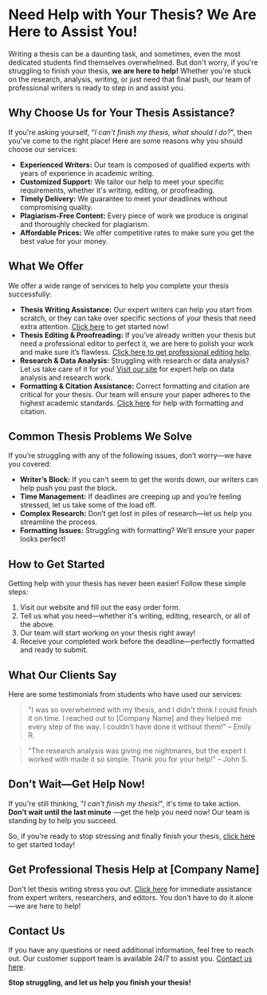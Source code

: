 # Need Help with Your Thesis? We Are Here to Assist You!

Writing a thesis can be a daunting task, and sometimes, even the most dedicated students find themselves overwhelmed. But don't worry, if you're struggling to finish your thesis, **we are here to help!** Whether you're stuck on the research, analysis, writing, or just need that final push, our team of professional writers is ready to step in and assist you.

## Why Choose Us for Your Thesis Assistance?

If you're asking yourself, "_I can't finish my thesis, what should I do?_", then you've come to the right place! Here are some reasons why you should choose our services:

- **Experienced Writers:** Our team is composed of qualified experts with years of experience in academic writing.
- **Customized Support:** We tailor our help to meet your specific requirements, whether it's writing, editing, or proofreading.
- **Timely Delivery:** We guarantee to meet your deadlines without compromising quality.
- **Plagiarism-Free Content:** Every piece of work we produce is original and thoroughly checked for plagiarism.
- **Affordable Prices:** We offer competitive rates to make sure you get the best value for your money.

## What We Offer

We offer a wide range of services to help you complete your thesis successfully:

- **Thesis Writing Assistance:** Our expert writers can help you start from scratch, or they can take over specific sections of your thesis that need extra attention. [Click here](https://tinyurl.com/topessay?keyword=i+can+t+finish+my+thesis) to get started now!
- **Thesis Editing & Proofreading:** If you’ve already written your thesis but need a professional editor to perfect it, we are here to polish your work and make sure it’s flawless. [Click here to get professional editing help](https://tinyurl.com/topessay?keyword=i+can+t+finish+my+thesis).
- **Research & Data Analysis:** Struggling with research or data analysis? Let us take care of it for you! [Visit our site](https://tinyurl.com/topessay?keyword=i+can+t+finish+my+thesis) for expert help on data analysis and research work.
- **Formatting & Citation Assistance:** Correct formatting and citation are critical for your thesis. Our team will ensure your paper adheres to the highest academic standards. [Click here](https://tinyurl.com/topessay?keyword=i+can+t+finish+my+thesis) for help with formatting and citation.

## Common Thesis Problems We Solve

If you’re struggling with any of the following issues, don’t worry—we have you covered:

- **Writer’s Block:** If you can't seem to get the words down, our writers can help push you past the block.
- **Time Management:** If deadlines are creeping up and you’re feeling stressed, let us take some of the load off.
- **Complex Research:** Don’t get lost in piles of research—let us help you streamline the process.
- **Formatting Issues:** Struggling with formatting? We’ll ensure your paper looks perfect!

## How to Get Started

Getting help with your thesis has never been easier! Follow these simple steps:

1. Visit our website and fill out the easy order form.
2. Tell us what you need—whether it's writing, editing, research, or all of the above.
3. Our team will start working on your thesis right away!
4. Receive your completed work before the deadline—perfectly formatted and ready to submit.

## What Our Clients Say

Here are some testimonials from students who have used our services:

> "I was so overwhelmed with my thesis, and I didn't think I could finish it on time. I reached out to [Company Name] and they helped me every step of the way. I couldn't have done it without them!" – Emily R.

> "The research analysis was giving me nightmares, but the expert I worked with made it so simple. Thank you for your help!" – John S.

## Don't Wait—Get Help Now!

If you're still thinking, "_I can't finish my thesis!_", it's time to take action. **Don’t wait until the last minute** —get the help you need now! Our team is standing by to help you succeed.

So, if you're ready to stop stressing and finally finish your thesis, [click here](https://tinyurl.com/topessay?keyword=i+can+t+finish+my+thesis) to get started today!

## Get Professional Thesis Help at [Company Name]

Don't let thesis writing stress you out. [Click here](https://tinyurl.com/topessay?keyword=i+can+t+finish+my+thesis) for immediate assistance from expert writers, researchers, and editors. You don't have to do it alone—we are here to help!

## Contact Us

If you have any questions or need additional information, feel free to reach out. Our customer support team is available 24/7 to assist you. [Contact us here](https://tinyurl.com/topessay?keyword=i+can+t+finish+my+thesis).

**Stop struggling, and let us help you finish your thesis!**
